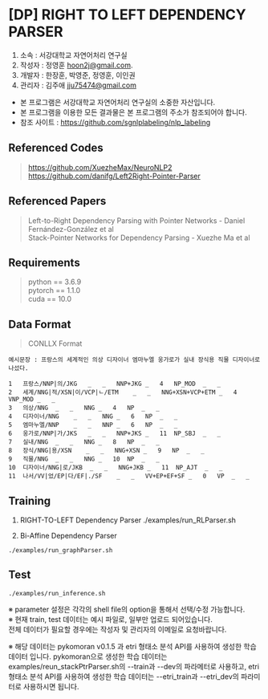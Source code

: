 [DP] RIGHT TO LEFT DEPENDENCY PARSER
======================

1. 소속 : 서강대학교 자연어처리 연구실  
1. 작성자 : 정영훈 <hoon2j@gmail.com>. 
1. 개발자 : 한장훈, 박영준, 정영훈, 이인권
1. 관리자 : 김주애 <jju75474@gmail.com>  

* 본 프로그램은 서강대학교 자연어처리 연구실의 소중한 자산입니다.  
* 본 프로그램을 이용한 모든 결과물은 본 프로그램의 주소가 참조되어야 합니다.  
* 참조 사이트 : <https://github.com/sgnlplabeling/nlp_labeling>  

## Referenced Codes
><https://github.com/XuezheMax/NeuroNLP2>  
><https://github.com/danifg/Left2Right-Pointer-Parser>  

## Referenced Papers
>Left-to-Right Dependency Parsing with Pointer Networks - Daniel Fernández-González et al  
>Stack-Pointer Networks for Dependency Parsing - Xuezhe Ma et al  

## Requirements
>python == 3.6.9  
>pytorch == 1.1.0  
>cuda == 10.0  

## Data Format
>CONLLX Format
~~~
예시문장 : 프랑스의 세계적인 의상 디자이너 엠마누엘 웅가로가 실내 장식용 직물 디자이너로 나섰다.  

1	프랑스/NNP|의/JKG	_	_	NNP+JKG	_	4	NP_MOD	_	_
2	세계/NNG|적/XSN|이/VCP|ㄴ/ETM	_	_	NNG+XSN+VCP+ETM	_	4	VNP_MOD	_	_
3	의상/NNG	_	_	NNG	_	4	NP	_	_
4	디자이너/NNG	_	_	NNG	_	6	NP	_	_
5	엠마누엘/NNP	_	_	NNP	_	6	NP	_	_
6	웅가로/NNP|가/JKS	_	_	NNP+JKS	_	11	NP_SBJ	_	_
7	실내/NNG	_	_	NNG	_	8	NP	_	_
8	장식/NNG|용/XSN	_	_	NNG+XSN	_	9	NP	_	_
9	직물/NNG	_	_	NNG	_	10	NP	_	_
10	디자이너/NNG|로/JKB	_	_	NNG+JKB	_	11	NP_AJT	_	_
11	나서/VV|었/EP|다/EF|./SF	_	_	VV+EP+EF+SF	_	0	VP	_	_
~~~

## Training
1. RIGHT-TO-LEFT Dependency Parser
./examples/run_RLParser.sh

2. Bi-Affine Dependency Parser
```
./examples/run_graphParser.sh
```

## Test
```
./examples/run_inference.sh
```

※ parameter 설정은 각각의 shell file의 option을 통해서 선택/수정 가능합니다.  
※ 현재 train, test 데이터는 예시 파일로, 일부만 업로드 되어있습니다.  
전체 데이터가 필요할 경우에는 작성자 및 관리자의 이메일로 요청바랍니다. 

※ 해당 데이터는 pykomoran v0.1.5 과 etri 형태소 분석 API를 사용하여 생성한 학습 데이터 입니다.
  pykomoran으로 생성한 학습 데이터는 examples/reun_stackPtrParser.sh의 --train과 --dev의 파라메터로 사용하고, etri 형태소 분석 API를 사용하여 생성한 학습 데이터는 --etri_train과 --etri_dev의 파라미터로 사용하시면 됩니다.
